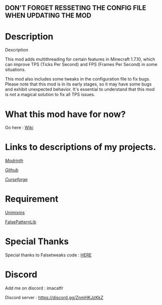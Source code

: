 ## DON'T FORGET RESSETING THE CONFIG FILE WHEN UPDATING THE MOD

# Description

Description

This mod adds multithreading for certain features in Minecraft 1.7.10, which can improve TPS (Ticks Per Second) and FPS (Frames Per Second) in some situations.

This mod also includes some tweaks in the configuration file to fix bugs. Please note that this mod is in its early stages, so it may have some bugs and exhibit unexpected behavior. It's essential to understand that this mod is not a magical solution to fix all TPS issues.

# What this mod have for now?

Go here : [Wiki](https://github.com/quentin452/Multithreadingandtweaks/wiki)

# Links to descriptions of my projects.

[*Modrinth*](https://modrinth.com/mod/multithreadingandtweaks)

[*Github*](https://github.com/quentin452/Multithreadingandtweaks)

[*Curseforge*](https://legacy.curseforge.com/minecraft/mc-mods/multithreadingandtweaks)

# Requirement

[Unimixins](https://legacy.curseforge.com/minecraft/mc-mods/unimixins/files/4600285)

[FalsePatternLib](https://legacy.curseforge.com/minecraft/mc-mods/fplib/files/4701057)

# Special Thanks

Special thanks to Falsetweaks code : [HERE](https://github.com/FalsePattern/FalseTweaks)

# Discord

Add me on discord : imacatfr

Discord server : https://discord.gg/ZnmHKJzKkZ
